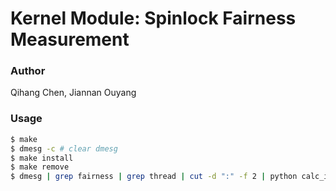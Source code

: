 # Kernel Module: Spinlock Fairness Measurement

### Author
Qihang Chen, Jiannan Ouyang

### Usage
```sh
$ make
$ dmesg -c # clear dmesg
$ make install
$ make remove 
$ dmesg | grep fairness | grep thread | cut -d ":" -f 2 | python calc_index.py
```
